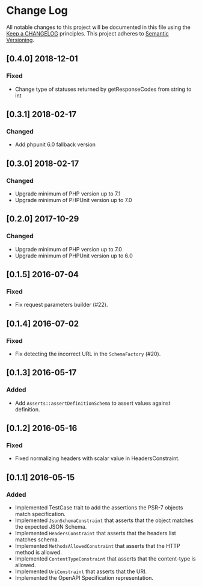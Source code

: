 # Change Log
All notable changes to this project will be documented in this file
using the [Keep a CHANGELOG](http://keepachangelog.com/) principles.
This project adheres to [Semantic Versioning](http://semver.org/).

## [0.4.0] 2018-12-01

### Fixed

- Change type of statuses returned by getResponseCodes from string to int 

## [0.3.1] 2018-02-17

### Changed

- Add phpunit 6.0 fallback version

## [0.3.0] 2018-02-17

### Changed

- Upgrade minimum of PHP version up to 7.1
- Upgrade minimum of PHPUnit version up to 7.0

## [0.2.0] 2017-10-29

### Changed

- Upgrade minimum of PHP version up to 7.0
- Upgrade minimum of PHPUnit version up to 6.0

## [0.1.5] 2016-07-04

### Fixed
- Fix request parameters builder (#22).

## [0.1.4] 2016-07-02

### Fixed
- Fix detecting the incorrect URL in the `SchemaFactory` (#20).

## [0.1.3] 2016-05-17

### Added
- Add `Asserts::assertDefinitionSchema` to assert values against definition.

## [0.1.2] 2016-05-16

### Fixed
- Fixed normalizing headers with scalar value in HeadersConstraint.

## [0.1.1] 2016-05-15

### Added
- Implemented TestCase trait to add the assertions the PSR-7 objects match specification.
- Implemented `JsonSchemaConstraint` that asserts that the object matches the expected JSON Schema.
- Implemented `HeadersConstraint` that asserts that the headers list matches schema.
- Implemented `MethodsAllowedConstraint` that asserts that the HTTP method is allowed.
- Implemented `ContentTypeConstraint` that asserts that the content-type is allowed.
- Implemented `UriConstraint` that asserts that the URI.
- Implemented the OpenAPI Specification representation.
